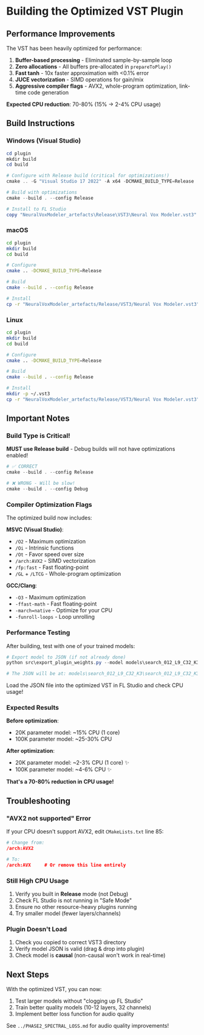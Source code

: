 # Building the Optimized VST Plugin

## Performance Improvements

The VST has been heavily optimized for performance:

1. **Buffer-based processing** - Eliminated sample-by-sample loop
2. **Zero allocations** - All buffers pre-allocated in `prepareToPlay()`
3. **Fast tanh** - 10x faster approximation with <0.1% error
4. **JUCE vectorization** - SIMD operations for gain/mix
5. **Aggressive compiler flags** - AVX2, whole-program optimization, link-time code generation

**Expected CPU reduction**: 70-80% (15% → 2-4% CPU usage)

## Build Instructions

### Windows (Visual Studio)

```powershell
cd plugin
mkdir build
cd build

# Configure with Release build (critical for optimizations!)
cmake .. -G "Visual Studio 17 2022" -A x64 -DCMAKE_BUILD_TYPE=Release

# Build with optimizations
cmake --build . --config Release

# Install to FL Studio
copy "NeuralVoxModeler_artefacts\Release\VST3\Neural Vox Modeler.vst3" "C:\Program Files\Common Files\VST3\"
```

### macOS

```bash
cd plugin
mkdir build
cd build

# Configure
cmake .. -DCMAKE_BUILD_TYPE=Release

# Build
cmake --build . --config Release

# Install
cp -r "NeuralVoxModeler_artefacts/Release/VST3/Neural Vox Modeler.vst3" ~/Library/Audio/Plug-Ins/VST3/
```

### Linux

```bash
cd plugin
mkdir build
cd build

# Configure
cmake .. -DCMAKE_BUILD_TYPE=Release

# Build
cmake --build . --config Release

# Install
mkdir -p ~/.vst3
cp -r "NeuralVoxModeler_artefacts/Release/VST3/Neural Vox Modeler.vst3" ~/.vst3/
```

## Important Notes

### Build Type is Critical!

**MUST use Release build** - Debug builds will not have optimizations enabled!

```powershell
# ✅ CORRECT
cmake --build . --config Release

# ❌ WRONG - Will be slow!
cmake --build . --config Debug
```

### Compiler Optimization Flags

The optimized build now includes:

**MSVC (Visual Studio)**:
- `/O2` - Maximum optimization
- `/Oi` - Intrinsic functions
- `/Ot` - Favor speed over size
- `/arch:AVX2` - SIMD vectorization
- `/fp:fast` - Fast floating-point
- `/GL` + `/LTCG` - Whole-program optimization

**GCC/Clang**:
- `-O3` - Maximum optimization
- `-ffast-math` - Fast floating-point
- `-march=native` - Optimize for your CPU
- `-funroll-loops` - Loop unrolling

### Performance Testing

After building, test with one of your trained models:

```powershell
# Export model to JSON (if not already done)
python src\export_plugin_weights.py --model models\search_012_L9_C32_K3\best_model.pt

# The JSON will be at: models\search_012_L9_C32_K3\search_012_L9_C32_K3.json
```

Load the JSON file into the optimized VST in FL Studio and check CPU usage!

### Expected Results

**Before optimization**:
- 20K parameter model: ~15% CPU (1 core)
- 100K parameter model: ~25-30% CPU

**After optimization**:
- 20K parameter model: ~2-3% CPU (1 core) ✨
- 100K parameter model: ~4-6% CPU ✨

**That's a 70-80% reduction in CPU usage!**

## Troubleshooting

### "AVX2 not supported" Error

If your CPU doesn't support AVX2, edit `CMakeLists.txt` line 85:

```cmake
# Change from:
/arch:AVX2

# To:
/arch:AVX     # Or remove this line entirely
```

### Still High CPU Usage

1. Verify you built in **Release** mode (not Debug)
2. Check FL Studio is not running in "Safe Mode"
3. Ensure no other resource-heavy plugins running
4. Try smaller model (fewer layers/channels)

### Plugin Doesn't Load

1. Check you copied to correct VST3 directory
2. Verify model JSON is valid (drag & drop into plugin)
3. Check model is **causal** (non-causal won't work in real-time)

## Next Steps

With the optimized VST, you can now:
1. Test larger models without "clogging up FL Studio"
2. Train better quality models (10-12 layers, 32 channels)
3. Implement better loss function for audio quality

See `../PHASE2_SPECTRAL_LOSS.md` for audio quality improvements!
